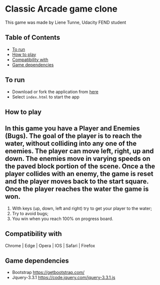 # Classic Arcade game clone
This game was made by Liene Tunne, Udacity FEND student

## Table of Contents
* [To run](#instructions)
* [How to play](#contributing)
* [Compatibility with](#Compatibility)
* [Game dependencies](#dependencies)

## To run
- Download or fork the application from [here](https://github.com/lienetunne/Classic-Arcade-Game)
- Select ```index.html``` to start the app

## How to play
In this game you have a Player and Enemies (Bugs). The goal of the player is to reach the water, without colliding into any one of the enemies. The player can move left, right, up and down. The enemies move in varying speeds on the paved block portion of the scene. Once a the player collides with an enemy, the game is reset and the player moves back to the start square. Once the player reaches the water the game is won.
-----------------
1. With keys (up, down, left and right) try to get your player to the water;
2. Try to avoid bugs;
3. You win when you reach 100% on progress board.

## Compatibility with
 Chrome | Edge | Opera | IOS | Safari | Firefox

## Game dependencies
* Bootstrap
https://getbootstrap.com/
* Jquery-3.3.1
https://code.jquery.com/jquery-3.3.1.js
